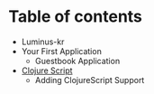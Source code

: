 # Table of contents

* Luminus-kr
* Your First Application
  * Guestbook Application
* [Clojure Script](clojure-script/README.md)
  * Adding ClojureScript Support


